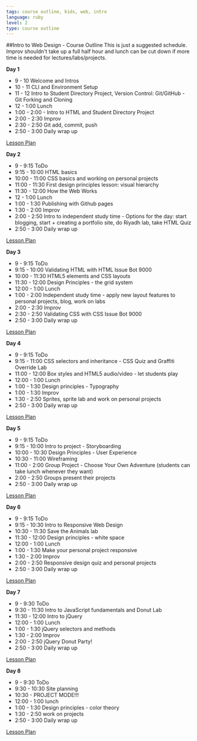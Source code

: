 ```yaml
---
tags: course outline, kids, web, intro
language: ruby
level: 2
type: course outline
---
```


##Intro to Web Design - Course Outline
This is just a suggested schedule. Improv shouldn't take up a full half hour and lunch can be cut down if more time is needed for lectures/labs/projects.

**Day 1**
+ 9 - 10 Welcome and Intros
+ 10 - 11 CLI and Environment Setup
+ 11 - 12 Intro to Student Directory Project, Version Control: Git/GitHub - Git Forking and Cloning
+ 12 - 1:00 Lunch
+ 1:00 - 2:00 - Intro to HTML and Student Directory Project
+ 2:00 - 2:30 Improv
+ 2:30 - 2:50 Git add, commit, push
+ 2:50 - 3:00 Daily wrap up

[Lesson Plan](https://docs.google.com/a/flatironschool.com/document/d/1xvkGbh-V3_0tLRouILY24AC8-AEEclpc-TTEHjp4hSo/edit)


**Day 2**
+ 9 - 9:15 ToDo
+ 9:15 - 10:00 HTML basics
+ 10:00 - 11:00 CSS basics and working on personal projects
+ 11:00 - 11:30 First design principles lesson: visual hierarchy
+ 11:30 - 12:00 How the Web Works
+ 12 - 1:00 Lunch
+ 1:00 - 1:30 Publishing with Github pages
+ 1:30 - 2:00 Improv
+ 2:00 - 2:50 Intro to independent study time - Options for the day: start blogging, start + creating a portfolio site, do Riyadh lab, take HTML Quiz
+ 2:50 - 3:00 Daily wrap up

[Lesson Plan](https://docs.google.com/a/flatironschool.com/document/d/1tCgzoIkYLhpLKXhbksccMWN52aItWC9yOujzEMnHaaU/edit)


**Day 3**
+ 9 - 9:15 ToDo
+ 9:15 - 10:00 Validating HTML with HTML Issue Bot 9000
+ 10:00 - 11:30 HTML5 elements and CSS layouts
+ 11:30 - 12:00 Design Principles - the grid system
+ 12:00 - 1:00 Lunch
+ 1:00 - 2:00 Independent study time - apply new layout features to personal projects, blog, work on labs
+ 2:00 - 2:30 Improv
+ 2:30 - 2:50 Validating CSS with CSS Issue Bot 9000
+ 2:50 - 3:00 Daily wrap up

[Lesson Plan](https://docs.google.com/a/flatironschool.com/document/d/1-_l4E1lFdI6qqyDbKBR76w-PyYnfsrCPUFeU8r0qL-I/edit)


**Day 4**
+ 9 - 9:15 ToDo
+ 9:15 - 11:00 CSS selectors and inheritance - CSS Quiz and Graffiti Override Lab
+ 11:00 - 12:00 Box styles and HTML5 audio/video - let students play
+ 12:00 - 1:00 Lunch
+ 1:00 - 1:30 Design principles - Typography
+ 1:00 - 1:30 Improv
+ 1:30 - 2:50 Sprites, sprite lab and work on personal projects
+ 2:50 - 3:00 Daily wrap up

[Lesson Plan](https://docs.google.com/a/flatironschool.com/document/d/1ApV31veieqsg-Tp7dd6XUuXep07KSTFdWs5i4f43aOQ/edit)


**Day 5**
+ 9 - 9:15 ToDo
+ 9:15 - 10:00 Intro to project - Storyboarding
+ 10:00 - 10:30 Design Principles - User Experience
+ 10:30 - 11:00 Wireframing
+ 11:00 - 2:00 Group Project - Choose Your Own Adventure (students can take lunch whenever they want)
+ 2:00 - 2:50 Groups present their projects
+ 2:50 - 3:00 Daily wrap up

[Lesson Plan](https://docs.google.com/a/flatironschool.com/document/d/1-TT9WqkQxmLF5dsr3Du7yFn9Yfv4cO37fxzY4bMh0no/edit)


**Day 6**
+ 9 - 9:15 ToDo
+ 9:15 - 10:30 Intro to Responsive Web Design
+ 10:30 - 11:30 Save the Animals lab
+ 11:30 - 12:00 Design principles - white space
+ 12:00 - 1:00 Lunch
+ 1:00 - 1:30 Make your personal project responsive
+ 1:30 - 2:00 Improv
+ 2:00 - 2:50 Responsive design quiz and personal projects
+ 2:50 - 3:00 Daily wrap up

[Lesson Plan](https://docs.google.com/a/flatironschool.com/document/d/1NvScUBoZvNxEIVM44kBW4dqZn4eXvKFQzRqhlJpa4j4/edit)


**Day 7**
+ 9 - 9:30 ToDo
+ 9:30 - 11:30 Intro to JavaScript fundamentals and Donut Lab
+ 11:30 - 12:00 Intro to jQuery
+ 12:00 - 1:00 Lunch
+ 1:00 - 1:30 jQuery selectors and methods
+ 1:30 - 2:00 Improv
+ 2:00 - 2:50 jQuery Donut Party!
+ 2:50 - 3:00 Daily wrap up

[Lesson Plan](https://docs.google.com/a/flatironschool.com/document/d/1laKrypBmn3KwqP6dZIIOGFrvJ4x4ExPJDdV6VWpMYuY/edit)


**Day 8**
+ 9 - 9:30 ToDo
+ 9:30 - 10:30 Site planning
+ 10:30 - PROJECT MODE!!!
+ 12:00 - 1:00 lunch
+ 1:00 - 1:30 Design principles - color theory
+ 1:30 - 2:50 work on projects
+ 2:50 - 3:00 Daily wrap up

[Lesson Plan](https://docs.google.com/a/flatironschool.com/document/d/1vkTngiyZbiNHNZGQt6yY5p_buibYQI7HXXWsjauxJAg/edit)

